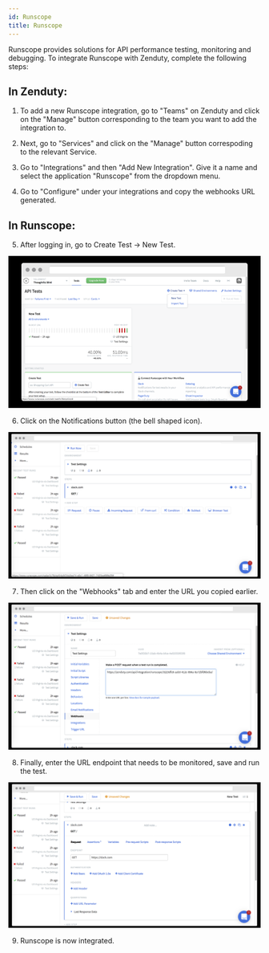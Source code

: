```yaml
---
id: Runscope
title: Runscope
---
```

Runscope provides solutions for API performance testing, monitoring and debugging. To integrate Runscope with Zenduty, complete the following steps:

## In Zenduty:

1. To add a new Runscope integration, go to "Teams" on Zenduty and click on the "Manage" button corresponding to the team you want to add the integration to.

2. Next, go to "Services" and click on the "Manage" button correspoding to the relevant Service.

3. Go to "Integrations" and then "Add New Integration". Give it a name and select the application "Runscope" from the dropdown menu.

4. Go to "Configure" under your integrations and copy the webhooks URL generated. 

## In Runscope:

5. After logging in, go to Create Test -> New Test.

![](/img/Integrations/Runscope/1.png)

6. Click on the Notifications button (the bell shaped icon).

![](/img/Integrations/Runscope/2.png)

7. Then click on the "Webhooks" tab and enter the URL you copied earlier. 

![](/img/Integrations/Runscope/3.png)

8. Finally, enter the URL endpoint that needs to be monitored, save and run the test.

![](/img/Integrations/Runscope/4.png)

9. Runscope is now integrated.